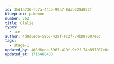 ```yaml
---
id: 35d1a736-fc7a-44cb-99a7-8dab328d852f
blueprint: pokemon
number: 362
title: Glalie
types:
  - ice
author: 4d8d6ede-5963-429f-9c2f-74b897007e0c
tags:
  - stage-1
updated_by: 4d8d6ede-5963-429f-9c2f-74b897007e0c
updated_at: 1716488480
---
```

